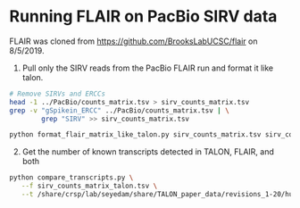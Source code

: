 # Running FLAIR on PacBio SIRV data

FLAIR was cloned from https://github.com/BrooksLabUCSC/flair on 8/5/2019.

1. Pull only the SIRV reads from the PacBio FLAIR run and format it like talon.
```bash
# Remove SIRVs and ERCCs
head -1 ../PacBio/counts_matrix.tsv > sirv_counts_matrix.tsv
grep -v "gSpikein_ERCC" ../PacBio/counts_matrix.tsv | \
        grep "SIRV" >> sirv_counts_matrix.tsv

python format_flair_matrix_like_talon.py sirv_counts_matrix.tsv sirv_counts_matrix_talon.tsv
```

2. Get the number of known transcripts detected in TALON, FLAIR, and both
```bash
python compare_transcripts.py \
   --f sirv_counts_matrix_talon.tsv \
   --t /share/crsp/lab/seyedam/share/TALON_paper_data/revisions_1-20/human_TALON/pb_sirv_talon_abundance_filtered.tsv
```
